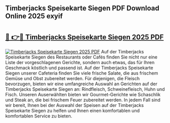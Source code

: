 ## Timberjacks Speisekarte Siegen PDF Download Online 2025 exyif

# <h2><a href="http://gc8cg7p.nevu.top/?p=Timberjacks+Speisekarte+Siegen">🔗 👉🔴 Timberjacks Speisekarte Siegen 2025 PDF</a></h2>

[![Timberjacks Speisekarte Siegen 2025 PDF](https://i.imgur.com/dBaPXMq.png)](http://gc8cg7p.nevu.top/?p=Timberjacks+Speisekarte+Siegen)
Auf der Timberjacks Speisekarte Siegen des Restaurants oder Cafés finden Sie nicht nur eine Liste der vorgeschlagenen Gerichte, sondern auch etwas, das für Ihren Geschmack köstlich und passend ist. Auf der Timberjacks Speisekarte Siegen unserer Cafeteria finden Sie viele frische Salate, die aus frischem Gemüse und Obst zubereitet werden. Für diejenigen, die Fleisch bevorzugen, bieten wir eine umfangreiche Auswahl an Gerichten auf der Timberjacks Speisekarte Siegen an: Rindfleisch, Schweinefleisch, Huhn und Fisch. Unseren Auserwählten bieten wir Gourmet-Gerichte wie Schaschlik und Steak an, die bei frischem Feuer zubereitet werden. In jedem Fall sind wir bereit, Ihnen bei der Auswahl der Speisen auf der Timberjacks Speisekarte Siegen zu helfen und Ihnen einen komfortablen und komfortablen Service zu bieten.
